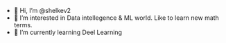 - 👋 Hi, I’m @shelkev2
- 👀 I’m interested in Data intellegence & ML world. Like to learn new math terms.
- 🌱 I’m currently learning Deel Learning


<!---
shelkev2/shelkev2 is a ✨ special ✨ repository because its `README.md` (this file) appears on your GitHub profile.
You can click the Preview link to take a look at your changes.
--->

